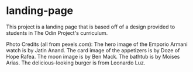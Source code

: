 # landing-page
This project is a landing page that is based off of a design provided to students in The Odin Project's curriculum. 

Photo Credits (all from pexels.com): 
The hero image of the Emporio Armani watch is by Jatin Anand.
The card image of the appetizers is by Doze of Hope Rafea.
The moon image is by Ben Mack. 
The bathtub is by Moises Arias.
The delicious-looking burger is from Leonardo Luz.